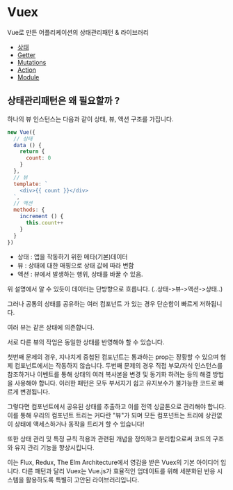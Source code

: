 # Vuex
Vue로 만든 어플리케이션의 상태관리패턴 & 라이브러리

- [상태](./vuex-state.md)
- [Getter](./vuex-getter.md)
- [Mutations](./vuex-mutations.md)
- [Action](./vuex-action.md)
- [Module](./vuex-module.md)

## 상태관리패턴은 왜 필요할까 ?
하나의 뷰 인스턴스는 다음과 같이 상태, 뷰, 액션 구조를 가집니다.
```javascript
new Vue({
  // 상태
  data () {
    return {
      count: 0
    }
  },
  // 뷰
  template: `
    <div>{{ count }}</div>
  `,
  // 액션
  methods: {
    increment () {
      this.count++
    }
  }
})
```

- 상태 : 앱을 작동하기 위한 메타(기본)데이터
- 뷰 : 상태에 대한 매핑으로 상태 값에 따라 변함
- 액션 : 뷰에서 발생하는 행위, 상태를 바꿀 수 있음.

위 설명에서 알 수 있듯이 데이터는 단방향으로 흐릅니다. (..상태->뷰->액션->상태..)

그러나 공통의 상태를 공유하는 여러 컴포넌트 가 있는 경우 단순함이 빠르게 저하됩니다.

여러 뷰는 같은 상태에 의존합니다.

서로 다른 뷰의 작업은 동일한 상태를 반영해야 할 수 있습니다.

첫번째 문제의 경우, 지나치게 중첩된 컴포넌트는 통과하는 prop는 장황할 수 있으며 형제 컴포넌트에서는 작동하지 않습니다. 두번째 문제의 경우 직접 부모/자식 인스턴스를 참조하거나 이벤트를 통해 상태의 여러 복사본을 변경 및 동기화 하려는 등의 해결 방법을 사용해야 합니다. 이러한 패턴은 모두 부서지기 쉽고 유지보수가 불가능한 코드로 빠르게 변경됩니다.

그렇다면 컴포넌트에서 공유된 상태를 추출하고 이를 전역 싱글톤으로 관리해야 합니다. 이를 통해 우리의 컴포넌트 트리는 커다란 "뷰"가 되며 모든 컴포넌트는 트리에 상관없이 상태에 액세스하거나 동작을 트리거 할 수 있습니다!

또한 상태 관리 및 특정 규칙 적용과 관련된 개념을 정의하고 분리함으로써 코드의 구조와 유지 관리 기능을 향상시킵니다.

이는 Flux, Redux, The Elm Architecture에서 영감을 받은 Vuex의 기본 아이디어 입니다. 다른 패턴과 달리 Vuex는 Vue.js가 효율적인 업데이트를 위해 세분화된 반응 시스템을 활용하도록 특별히 고안된 라이브러리입니다.
